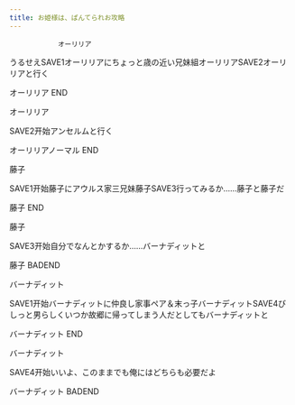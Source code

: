 ```yaml
---
title: お姫様は、ぱんてられお攻略
---
```


                オーリリア

うるせえSAVE1オーリリアにちょっと歳の近い兄妹組オーリリアSAVE2オーリリアと行く

オーリリア END

オーリリア

SAVE2开始アンセルムと行く

オーリリアノーマル END

藤子

SAVE1开始藤子にアウルス家三兄妹藤子SAVE3行ってみるか……藤子と藤子だ

藤子 END

藤子

SAVE3开始自分でなんとかするか……バーナディットと

藤子 BADEND

バーナディット

SAVE1开始バーナディットに仲良し家事ペア＆末っ子バーナディットSAVE4びしっと男らしくいつか故郷に帰ってしまう人だとしてもバーナディットと

バーナディット END

バーナディット

SAVE4开始いいよ、このままでも俺にはどちらも必要だよ

バーナディット BADEND
              
